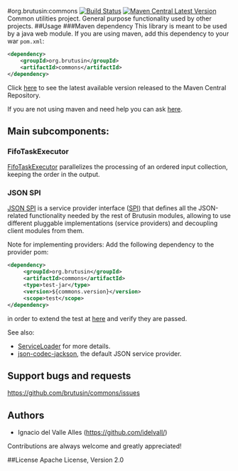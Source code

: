 #org.brutusin:commons [![Build Status](https://api.travis-ci.org/brutusin/commons.svg?branch=master)](https://travis-ci.org/brutusin/commons) [![Maven Central Latest Version](https://maven-badges.herokuapp.com/maven-central/org.brutusin/commons/badge.svg)](https://maven-badges.herokuapp.com/maven-central/org.brutusin/commons/)
Common utilities project. General purpose functionality used by other projects.
##Usage
###Maven dependency 
This library is meant to be used by a java web module. If you are using maven, add this dependency to your war `pom.xml`:
```xml
<dependency>
    <groupId>org.brutusin</groupId>
    <artifactId>commons</artifactId>
</dependency>
```
Click [here](http://search.maven.org/#search%7Cga%7C1%7Cg%3A%22org.brutusin%22%20a%3A%22commons%22) to see the latest available version released to the Maven Central Repository.

If you are not using maven and need help you can ask [here](https://github.com/brutusin/commons/issues).

## Main subcomponents:

### FifoTaskExecutor

[FifoTaskExecutor](src/main/java/org/brutusin/commons/concurrent/FifoTaskExecutor.java) parallelizes the processing of an ordered input collection, keeping the order in the output.

### JSON SPI

[JSON SPI](src/main/java/org/brutusin/commons/json/spi) is a service provider interface ([SPI](http://en.wikipedia.org/wiki/Service_provider_interface)) that defines all the JSON-related functionality needed by the rest of Brutusin modules, allowing to use different pluggable implementations (service providers) and decoupling client modules from them. 

Note for implementing providers:
Add the following dependency to the provider pom:
```xml
<dependency>
     <groupId>org.brutusin</groupId>
     <artifactId>commons</artifactId>
     <type>test-jar</type>
     <version>${commons.version}</version>
     <scope>test</scope>
</dependency>
```
in order to extend the test at [here]() and verify they are passed. 

See also:
* [ServiceLoader](http://docs.oracle.com/javase/6/docs/api/java/util/ServiceLoader.html) for more details.
* [json-codec-jackson](https://github.com/brutusin/json-codec-jackson), the default JSON service provider.

## Support bugs and requests
https://github.com/brutusin/commons/issues

## Authors

- Ignacio del Valle Alles (<https://github.com/idelvall/>)

Contributions are always welcome and greatly appreciated!

##License
Apache License, Version 2.0
